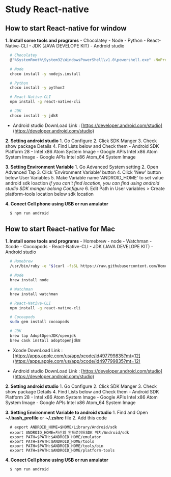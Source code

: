 # Study React-native

## How to start React-native for window
**1. Install some tools and programs**
    - Chocolatey 
    - Node
    - Python
    - React-Native-CLI
    - JDK (JAVA DEVELOPE KIT)
    - Android studio

```bash
  # Chocolatey
  @"%SystemRoot%\System32\WindowsPowerShell\v1.0\powershell.exe" -NoProfile -InputFormat None -ExecutionPolicy Bypass -Command "iex ((New-Object System.Net.WebClient).DownloadString('https://chocolatey.org/install.ps1'))" && SET "PATH=%PATH%;%ALLUSERSPROFILE%\chocolatey\bin"$ npm run android

  # Node
  choco install -y nodejs.install

  # Python
  choco install -y python2

  # React-Native-CLI
  npm install -g react-native-cli

  # JDK
  choco install -y jdk8
```

- Android studio DownLoad Link : [https://developer.android.com/studio](https://developer.android.com/studio)

**2. Setting android studio**
    1. Go Configure 
    2. Click SDK Manger 
    3. Check show package Details 
    4. Find Lists below and Check them
        - Android SDK Platform 28
        - Intel x86 Atom System Image
        - Google APIs Intel x86 Atom System Image
        - Google APIs Intel x86 Atom_64 System Image

**3. Setting Environment Variable**
    1. Go Advanced System setting 
    2. Open Advanced Tap 
    3. Click 'Environment Variable' button 
    4. Click 'New' button below User Variables
    5. Make Variable name 'ANDROID_HOME' to set value android sdk loaction
        *if you can't find location, you can find using android studio SDK manger belong Configure*
    6. Edit Path in User variables > Create platform-tools location below sdk location

**4. Conect Cell phone using USB or run amulator**

```bash
  $ npm run android
```

## How to start React-native for Mac
**1. Install some tools and programs**
    - Homebrew 
    - node
    - Watchman
    - Xcode
    - Cocoapods
    - React-Native-CLI
    - JDK (JAVA DEVELOPE KIT)
    - Android studio

```bash
  # Homebrew 
  /usr/bin/ruby -e "$(curl -fsSL https://raw.githubusercontent.com/Homebrew/install/master/install)"

  # Node
  brew install node

  # Watchman
  brew install watchman

  # React-Native-CLI
  npm install -g react-native-cli

  # Cocoapods
  sudo gem install cocoapods

  # JDK
  brew tap AdoptOpenJDK/openjdk
  brew cask install adoptopenjdk8
```
- Xcode DownLoad Link : [https://apps.apple.com/us/app/xcode/id497799835?mt=12](https://apps.apple.com/us/app/xcode/id497799835?mt=12)

- Android studio DownLoad Link : [https://developer.android.com/studio](https://developer.android.com/studio)

**2. Setting android studio**
    1. Go Configure 
    2. Click SDK Manger 
    3. Check show package Details 
    4. Find Lists below and Check them
        - Android SDK Platform 28
        - Intel x86 Atom System Image
        - Google APIs Intel x86 Atom System Image
        - Google APIs Intel x86 Atom_64 System Image

**3. Setting Environment Variable to android studio**
    1. Find and Open **~/.bash_profile** or **~/.zshrc** file
    2. Add this code

```
  # export ANDROID_HOME=$HOME/Library/Android/sdk
  export ANDROID_HOME=자신의 안드로이드SDK 위치/Android/sdk
  export PATH=$PATH:$ANDROID_HOME/emulator
  export PATH=$PATH:$ANDROID_HOME/tools
  export PATH=$PATH:$ANDROID_HOME/tools/bin
  export PATH=$PATH:$ANDROID_HOME/platform-tools
```

**4. Conect Cell phone using USB or run amulator**
```bash
  $ npm run android
```

<!-- ## React-native Window에서 실행하는 법

  1. 프로그램 실행에 필요한 패키지 툴과 프로그램 설치하기
    - node
    - python
    - React-Native-CLI
    - JDK (JAVA DEVELOPE KIT)
    - android studio

  2. Android Studio 설정하기
    Configure 클릭 > SDK Manger 클릭 > 우측하단에 show package Details 체크 > 아래 리스트를 찾아 체크 후 다운로드

  **list**
    - Android SDK Platform 28
    - Intel x86 Atom System Image
    - Google APIs Intel x86 Atom System Image
    - Google APIs Intel x86 Atom_64 System Image

  3. 안드로이드를 사용하기 위한 환경 변수 생성
    내 PC 우측 클릭 > 속성 > 고급 시스템 설정 > 환경 변수 > 사용자 변수에 생성 >
    ANDROID_HOME 이란 이름으로 변수 생성하고 값을 Android Studio 에서 설치했던 SDK 폴더 위치로 설정 >
    *위치를 찾기 힘들면, 위 Android Studio 설정하기에 SDK Manger 항목에 위치가 있음*
    사용자 변수 중에 'Path'를 찾아 클릭 후 변경 > 
    위에 언급한 SDK 폴더 하위에 있는 platform-tools 위치를 추가

  4. USB를 연결해 PC와 핸드폰을 연결 후에 react-native 파일 실행
    $npm run android

## React-native Mac에서 실행하는 법

  1. 프로그램 실행에 필요한 패키지 툴과 프로그램 설치하기
    - node
    - Watchman 
    - Xcode 
    - Cocoapods 
    - React-Native-CLI
    - JDK (JAVA DEVELOPE KIT)
    - android studio

  2. Android Studio 설정하기
    Configure 클릭 > SDK Manger 클릭 > 우측하단에 show package Details 체크 > 아래 리스트를 찾아 체크 후 다운로드

  **list**
    - Android SDK Platform 28
    - Intel x86 Atom System Image
    - Google APIs Intel x86 Atom System Image
    - Google APIs Intel x86 Atom_64 System Image

  3. 안드로이드 스튜디오 환경 변수 
      1. ~/.bash_profile 파일 또는 ~/.zshrc 파일을 연다.
      2. 아래와 같이 파일을 수정한다.
```
  # export ANDROID_HOME=$HOME/Library/Android/sdk
  export ANDROID_HOME=자신의 안드로이드SDK 위치/Android/sdk
  export PATH=$PATH:$ANDROID_HOME/emulator
  export PATH=$PATH:$ANDROID_HOME/tools
  export PATH=$PATH:$ANDROID_HOME/tools/bin
  export PATH=$PATH:$ANDROID_HOME/platform-tools
```
  4. USB를 연결해 PC와 핸드폰을 연결 후에 react-native 파일 실행
    $npm run android -->